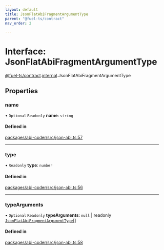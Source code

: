 ```yaml
---
layout: default
title: JsonFlatAbiFragmentArgumentType
parent: "@fuel-ts/contract"
nav_order: 2

---
```


# Interface: JsonFlatAbiFragmentArgumentType

[@fuel-ts/contract](../index.md).[internal](../namespaces/internal.md).JsonFlatAbiFragmentArgumentType

## Properties

### name

• `Optional` `Readonly` **name**: `string`

#### Defined in

[packages/abi-coder/src/json-abi.ts:57](https://github.com/FuelLabs/fuels-ts/blob/master/packages/abi-coder/src/json-abi.ts#L57)

___

### type

• `Readonly` **type**: `number`

#### Defined in

[packages/abi-coder/src/json-abi.ts:56](https://github.com/FuelLabs/fuels-ts/blob/master/packages/abi-coder/src/json-abi.ts#L56)

___

### typeArguments

• `Optional` `Readonly` **typeArguments**: ``null`` \| readonly [`JsonFlatAbiFragmentArgumentType`](internal-JsonFlatAbiFragmentArgumentType.md)[]

#### Defined in

[packages/abi-coder/src/json-abi.ts:58](https://github.com/FuelLabs/fuels-ts/blob/master/packages/abi-coder/src/json-abi.ts#L58)
